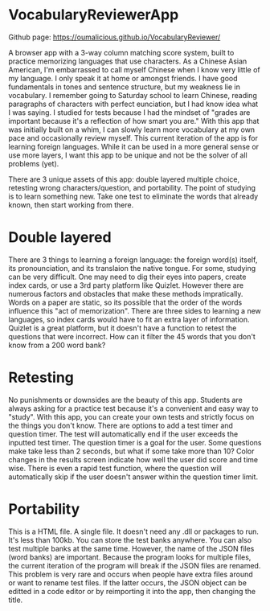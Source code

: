 # VocabularyReviewerApp
Github page: https://oumalicious.github.io/VocabularyReviewer/

A browser app with a 3-way column matching score system, built to practice memorizing languages that use characters.
As a Chinese Asian American, I'm embarrassed to call myself Chinese when I know very little of my language. I only speak it at home or amongst friends. I have good fundamentals in tones and sentence structure, but my weakness lie in vocabulary. I remember going to Saturday school to learn Chinese, reading paragraphs of characters with perfect eunciation, but I had know idea what I was saying. I studied for tests because I had the mindset of "grades are important because it's a reflection of how smart you are." With this app that was initially built on a whim, I can slowly learn more vocabulary at my own pace and occasionally review myself. This current iteration of the app is for learning foreign languages. While it can be used in a more general sense or use more layers, I want this app to be unique and not be the solver of all problems (yet).

There are 3 unique assets of this app: double layered multiple choice, retesting wrong characters/question, and portability. The point of studying is to learn something new. Take one test to eliminate the words that already known, then start working from there.

# Double layered
There are 3 things to learning a foreign language: the foreign word(s) itself, its pronounciation, and its translaion the native tongue. For some, studying can be very difficult. One may need to dig their eyes into papers, create index cards, or use a 3rd party platform like Quizlet. However there are numerous factors and obstacles that make these methods impratically. Words on a paper are static, so its possible that the order of the words influence this "act of memorization". There are three sides to learning a new languages, so index cards would have to fit an extra layer of information. Quizlet is a great platform, but it doesn't have a function to retest the questions that were incorrect. How can it filter the 45 words that you don't know from a 200 word bank?

# Retesting
No punishments or downsides are the beauty of this app. Students are always asking for a practice test because it's a convenient and easy way to "study". With this app, you can create your own tests and strictly focus on the things you don't know. There are options to add a test timer and question timer. The test will automatically end if the user exceeds the inputted test timer. The question timer is a goal for the user. Some questions make take less than 2 seconds, but what if some take more than 10? Color changes in the results screen indicate how well the user did score and time wise. There is even a rapid test function, where the question will automatically skip if the user doesn't answer within the question timer limit.

# Portability
This is a HTML file. A single file. It doesn't need any .dll or packages to run. It's less than 100kb. You can store the test banks anywhere. You can also test multiple banks at the same time. However, the name of the JSON files (word banks) are important. Because the program looks for multiple files, the current iteration of the program will break if the JSON files are renamed. This problem is very rare and occurs when people have extra files around or want to rename test files. If the latter occurs, the JSON object can be editted in a code editor or by reimporting it into the app, then changing the title.
